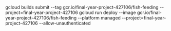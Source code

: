 gcloud builds submit --tag gcr.io/final-year-project-427106/fish-feeding --project=final-year-project-427106
gcloud run deploy --image gcr.io/final-year-project-427106/fish-feeding --platform managed  --project=final-year-project-427106 --allow-unauthenticated
